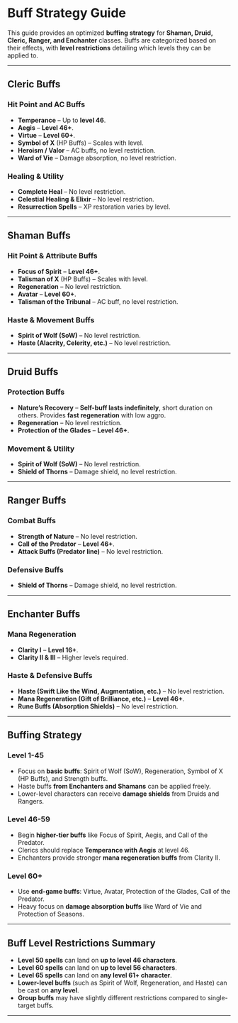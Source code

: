 # Buff Strategy Guide 

This guide provides an optimized **buffing strategy** for **Shaman, Druid, Cleric, Ranger, and Enchanter** classes. Buffs are categorized based on their effects, with **level restrictions** detailing which levels they can be applied to.

---

## **Cleric Buffs**
### **Hit Point and AC Buffs**
- **Temperance** – Up to **level 46**.
- **Aegis** – **Level 46+**.
- **Virtue** – **Level 60+**.
- **Symbol of X** (HP Buffs) – Scales with level.
- **Heroism / Valor** – AC buffs, no level restriction.
- **Ward of Vie** – Damage absorption, no level restriction.

### **Healing & Utility**
- **Complete Heal** – No level restriction.
- **Celestial Healing & Elixir** – No level restriction.
- **Resurrection Spells** – XP restoration varies by level.

---

## **Shaman Buffs**
### **Hit Point & Attribute Buffs**
- **Focus of Spirit** – **Level 46+**.
- **Talisman of X** (HP Buffs) – Scales with level.
- **Regeneration** – No level restriction.
- **Avatar** – **Level 60+**.
- **Talisman of the Tribunal** – AC buff, no level restriction.

### **Haste & Movement Buffs**
- **Spirit of Wolf (SoW)** – No level restriction.
- **Haste (Alacrity, Celerity, etc.)** – No level restriction.

---

## **Druid Buffs**
### **Protection Buffs**
- **Nature’s Recovery** – **Self-buff lasts indefinitely**, short duration on others. Provides **fast regeneration** with low aggro.
- **Regeneration** – No level restriction.
- **Protection of the Glades** – **Level 46+**.

### **Movement & Utility**
- **Spirit of Wolf (SoW)** – No level restriction.
- **Shield of Thorns** – Damage shield, no level restriction.

---

## **Ranger Buffs**
### **Combat Buffs**
- **Strength of Nature** – No level restriction.
- **Call of the Predator** – **Level 46+**.
- **Attack Buffs (Predator line)** – No level restriction.

### **Defensive Buffs**
- **Shield of Thorns** – Damage shield, no level restriction.

---

## **Enchanter Buffs**
### **Mana Regeneration**
- **Clarity I** – **Level 16+**.
- **Clarity II & III** – Higher levels required.

### **Haste & Defensive Buffs**
- **Haste (Swift Like the Wind, Augmentation, etc.)** – No level restriction.
- **Mana Regeneration (Gift of Brilliance, etc.)** – **Level 46+**.
- **Rune Buffs (Absorption Shields)** – No level restriction.

---

## **Buffing Strategy**
### **Level 1-45**
- Focus on **basic buffs**: Spirit of Wolf (SoW), Regeneration, Symbol of X (HP Buffs), and Strength buffs.
- Haste buffs **from Enchanters and Shamans** can be applied freely.
- Lower-level characters can receive **damage shields** from Druids and Rangers.

### **Level 46-59**
- Begin **higher-tier buffs** like Focus of Spirit, Aegis, and Call of the Predator.
- Clerics should replace **Temperance with Aegis** at level 46.
- Enchanters provide stronger **mana regeneration buffs** from Clarity II.

### **Level 60+**
- Use **end-game buffs**: Virtue, Avatar, Protection of the Glades, Call of the Predator.
- Heavy focus on **damage absorption buffs** like Ward of Vie and Protection of Seasons.

---

## **Buff Level Restrictions Summary**
- **Level 50 spells** can land on **up to level 46 characters**.
- **Level 60 spells** can land on **up to level 56 characters**.
- **Level 65 spells** can land on **any level 61+ character**.
- **Lower-level buffs** (such as Spirit of Wolf, Regeneration, and Haste) can be cast on **any level**.
- **Group buffs** may have slightly different restrictions compared to single-target buffs.

---

